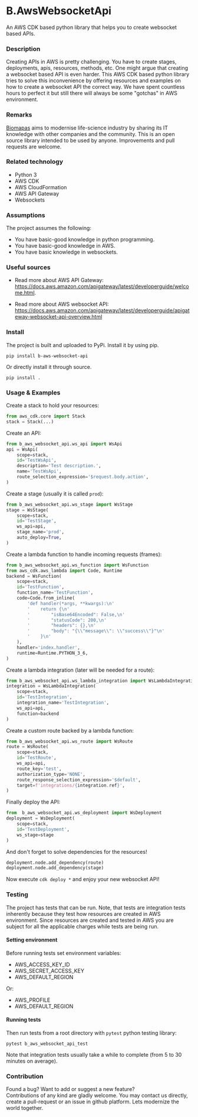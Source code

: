 # B.AwsWebsocketApi

An AWS CDK based python library that helps you to create websocket based APIs.

### Description

Creating APIs in AWS is pretty challenging. You have to create stages, deployments,
apis, resources, methods, etc. One might argue that creating a websocket based
API is even harder. This AWS CDK based python library tries to solve this 
inconvenience by offering resources and examples on how to create a websocket
API the correct way. We have spent countless hours to perfect it but still
there will always be some "gotchas" in AWS environment.

### Remarks

[Biomapas](https://biomapas.com) aims to modernise life-science 
industry by sharing its IT knowledge with other companies and 
the community. This is an open source library intended to be used 
by anyone. Improvements and pull requests are welcome.

### Related technology

- Python 3
- AWS CDK
- AWS CloudFormation
- AWS API Gateway
- Websockets

### Assumptions

The project assumes the following:

- You have basic-good knowledge in python programming.
- You have basic-good knowledge in AWS.
- You have basic knowledge in websockets.

### Useful sources

- Read more about AWS API Gateway:<br>
https://docs.aws.amazon.com/apigateway/latest/developerguide/welcome.html.

- Read more about AWS websocket API:<br>
https://docs.aws.amazon.com/apigateway/latest/developerguide/apigateway-websocket-api-overview.html

### Install

The project is built and uploaded to PyPi. Install it by using pip.

```
pip install b-aws-websocket-api
```

Or directly install it through source.

```
pip install .
```

### Usage & Examples

Create a stack to hold your resources:

```python
from aws_cdk.core import Stack
stack = Stack(...)
```

Create an API:
```python
from b_aws_websocket_api.ws_api import WsApi
api = WsApi(
    scope=stack,
    id='TestWsApi',
    description='Test description.',
    name='TestWsApi',
    route_selection_expression='$request.body.action',
)
```

Create a stage (usually it is called `prod`):
```python
from b_aws_websocket_api.ws_stage import WsStage
stage = WsStage(
    scope=stack,
    id='TestStage',
    ws_api=api,
    stage_name='prod',
    auto_deploy=True,
)
```

Create a lambda function to handle incoming requests (frames):
```python
from b_aws_websocket_api.ws_function import WsFunction
from aws_cdk.aws_lambda import Code, Runtime
backend = WsFunction(
    scope=stack,
    id='TestFunction',
    function_name='TestFunction',
    code=Code.from_inline(
        'def handler(*args, **kwargs):\n'
        '    return {\n'
        '        "isBase64Encoded": False,\n'
        '        "statusCode": 200,\n'
        '        "headers": {},\n'
        '        "body": "{\\"message\\": \\"success\\"}"\n'
        '    }\n'
    ),
    handler='index.handler',
    runtime=Runtime.PYTHON_3_6,
)
```

Create a lambda integration (later will be needed for a route):
```python
from b_aws_websocket_api.ws_lambda_integration import WsLambdaIntegration
integration = WsLambdaIntegration(
    scope=stack,
    id='TestIntegration',
    integration_name='TestIntegration',
    ws_api=api,
    function=backend
)
```

Create a custom route backed by a lambda function:
```python
from b_aws_websocket_api.ws_route import WsRoute
route = WsRoute(
    scope=stack,
    id='TestRoute',
    ws_api=api,
    route_key='test',
    authorization_type='NONE',
    route_response_selection_expression='$default',
    target=f'integrations/{integration.ref}',
)
```

Finally deploy the API:
```python
from  b_aws_websocket_api.ws_deployment import WsDeployment
deployment = WsDeployment(
    scope=stack,
    id='TestDeployment',
    ws_stage=stage
)
```

And don't forget to solve dependencies for the resources!
```python
deployment.node.add_dependency(route)
deployment.node.add_dependency(stage)
```

Now execute `cdk deploy *` and enjoy your new websocket API!

### Testing

The project has tests that can be run. 
Note, that tests are integration tests inherently because they
test how resources are created in AWS environment. Since resources 
are created and tested in AWS you are subject for all the applicable
charges while tests are being run.

#### Setting environment

Before running tests set environment variables:
- AWS_ACCESS_KEY_ID
- AWS_SECRET_ACCESS_KEY
- AWS_DEFAULT_REGION

Or:
- AWS_PROFILE
- AWS_DEFAULT_REGION

#### Running tests

Then run tests from a root directory with `pytest` python testing library:
```
pytest b_aws_websocket_api_test
```

Note that integration tests usually take a while to complete (from 5 to 30
minutes on average).

### Contribution

Found a bug? Want to add or suggest a new feature?<br>
Contributions of any kind are gladly welcome. You may contact us 
directly, create a pull-request or an issue in github platform.
Lets modernize the world together.
